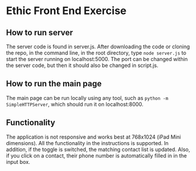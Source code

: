 # Ethic Front End Exercise

## How to run server
The server code is found in server.js. After downloading the code or cloning the repo, in the command line, in the root directory, type ```node server.js``` to start the server running on localhost:5000. The port can be changed within the server code, but then it should also be changed in script.js. 

## How to run the main page
The main page can be run locally using any tool, such as ```python -m SimpleHTTPServer```, which should run it on localhost:8000. 

## Functionality
The application is not responsive and works best at 768x1024 (iPad Mini dimensions). All the functionality in the instructions is supported. In addition, if the toggle is switched, the matching contact list is updated. Also, if you click on a contact, their phone number is automatically filled in in the input box. 